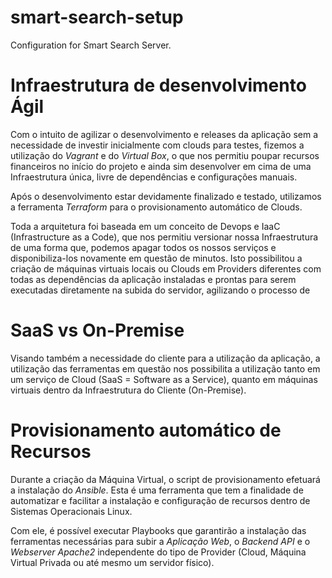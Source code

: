# smart-search-setup
Configuration for Smart Search Server.

# Infraestrutura de desenvolvimento Ágil
Com o intuito de agilizar o desenvolvimento e releases da aplicação sem a necessidade de investir inicialmente com clouds para testes, fizemos a utilização do *Vagrant* e do *Virtual Box*, o que nos permitiu poupar recursos financeiros no início do projeto e ainda sim desenvolver em cima de uma Infraestrutura única, livre de dependências e configurações manuais.

Após o desenvolvimento estar devidamente finalizado e testado, utilizamos a ferramenta *Terraform* para o provisionamento automático de Clouds.

Toda a arquitetura foi baseada em um conceito de Devops e IaaC (Infrastructure as a Code), que nos permitiu versionar nossa Infraestrutura de uma forma que, podemos apagar todos os nossos serviços e disponibiliza-los novamente em questão de minutos. Isto possibilitou a criação de máquinas virtuais locais ou Clouds em Providers diferentes com todas as dependências da aplicação instaladas e prontas para serem executadas diretamente na subida do servidor, agilizando o processo de 

# SaaS vs On-Premise
Visando também a necessidade do cliente para a utilização da aplicação, a utilização das ferramentas em questão nos possibilita a utilização tanto em um serviço de Cloud (SaaS = Software as a Service), quanto em máquinas virtuais dentro da Infraestrutura do Cliente (On-Premise).

# Provisionamento automático de Recursos
Durante a criação da Máquina Virtual, o script de provisionamento efetuará a instalação do *Ansible*. Esta é uma ferramenta que tem a finalidade de automatizar e facilitar a instalação e configuração de recursos dentro de Sistemas Operacionais Linux.

Com ele, é possível executar Playbooks que garantirão a instalação das ferramentas necessárias para subir a *Aplicação Web*, o *Backend API* e o *Webserver Apache2* independente do tipo de Provider (Cloud, Máquina Virtual Privada ou até mesmo um servidor físico).


